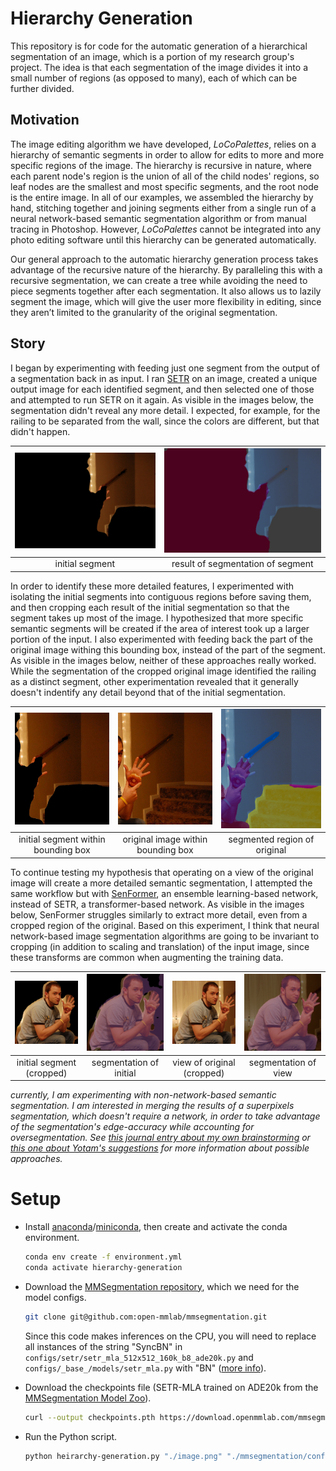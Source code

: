 # Hierarchy Generation

This repository is for code for the automatic generation of a hierarchical segmentation of an image, which is a portion of my research group's project. The idea is that each segmentation of the image divides it into a small number of regions (as opposed to many), each of which can be further divided.

## Motivation

The image editing algorithm we have developed, _LoCoPalettes_, relies on a hierarchy of semantic segments in order to allow for edits to more and more specific regions of the image. The hierarchy is recursive in nature, where each parent node's region is the union of all of the child nodes' regions, so leaf nodes are the smallest and most specific segments, and the root node is the entire image. In all of our examples, we assembled the hierarchy by hand, stitching together and joining segments either from a single run of a neural network-based semantic segmentation algorithm or from manual tracing in Photoshop. However, _LoCoPalettes_ cannot be integrated into any photo editing software until this hierarchy can be generated automatically.

Our general approach to the automatic hierarchy generation process takes advantage of the recursive nature of the hierarchy. By paralleling this with a recursive segmentation, we can create a tree while avoiding the need to piece segments together after each segmentation. It also allows us to lazily segment the image, which will give the user more flexibility in editing, since they aren’t limited to the granularity of the original segmentation.

## Story

I began by experimenting with feeding just one segment from the output of a segmentation back in as input. I ran [SETR](https://github.com/open-mmlab/mmsegmentation/blob/master/configs/setr/README.md) on an image, created a unique output image for each identified segment, and then selected one of those and attempted to run SETR on it again. As visible in the images below, the segmentation didn't reveal any more detail. I expected, for example, for the railing to be separated from the wall, since the colors are different, but that didn't happen.

| ![](images/uncropped-initial.png) | ![](images/uncropped-segment.png) |
| :-------------------------------: | :-------------------------------: |
|          initial segment          | result of segmentation of segment |

In order to identify these more detailed features, I experimented with isolating the initial segments into contiguous regions before saving them, and then cropping each result of the initial segmentation so that the segment takes up most of the image. I hypothesized that more specific semantic segments will be created if the area of interest took up a larger portion of the input. I also experimented with feeding back the part of the original image withing this bounding box, instead of the part of the segment. As visible in the images below, neither of these approaches really worked. While the segmentation of the cropped original image identified the railing as a distinct segment, other experimentation revealed that it generally doesn't indentify any detail beyond that of the initial segmentation.

| ![](images/setr-crop-initial.jpeg)  |   ![](images/setr-crop-view.png)   | ![](images/setr-crop-original.png) |
| :---------------------------------: | :--------------------------------: | :--------------------------------: |
| initial segment within bounding box | original image within bounding box |    segmented region of original    |

To continue testing my hypothesis that operating on a view of the original image will create a more detailed semantic segmentation, I attempted the same workflow but with [SenFormer](https://github.com/WalBouss/SenFormer), an ensemble learning-based network, instead of SETR, a transformer-based network. As visible in the images below, SenFormer struggles similarly to extract more detail, even from a cropped region of the original. Based on this experiment, I think that neural network-based image segmentation algorithms are going to be invariant to cropping (in addition to scaling and translation) of the input image, since these transforms are common when augmenting the training data.

| ![](images/senformer-segment.png) | ![](images/senformer-black.png) | ![](images/senformer-view.png) | ![](images/senformer-result.png) |
| :-------------------------------: | :-----------------------------: | :----------------------------: | :------------------------------: |
|     initial segment (cropped)     |     segmentation of initial     |   view of original (cropped)   |       segmentation of view       |

_currently, I am experimenting with non-network-based semantic segmentation. I am interested in merging the results of a superpixels segmentation, which doesn't require a network, in order to take advantage of the segmentation's edge-accuracy while accounting for oversegmentation. See [this journal entry about my own brainstorming](https://iron-salesman-ddf.notion.site/Think-about-Superpixels-approach-21ddce7bfbb5412e8c28ba8cf17b7349) or [this one about Yotam's suggestions](https://iron-salesman-ddf.notion.site/Think-about-Yotam-s-suggestion-096567b30d9f48b19b650bc91789e1f1) for more information about possible approaches._

# Setup

- Install [anaconda](https://www.anaconda.com/products/individual)/[miniconda](https://docs.conda.io/en/latest/miniconda.html), then create and activate the conda environment.

  ```bash
  conda env create -f environment.yml
  conda activate hierarchy-generation
  ```

- Download the [MMSegmentation repository](https://github.com/open-mmlab/mmsegmentation), which we need for the model configs.

  ```bash
  git clone git@github.com:open-mmlab/mmsegmentation.git
  ```

  Since this code makes inferences on the CPU, you will need to replace all instances of the string "SyncBN" in `configs/setr/setr_mla_512x512_160k_b8_ade20k.py` and `configs/_base_/models/setr_mla.py` with "BN" ([more info](https://github.com/open-mmlab/mmsegmentation/issues/292)).

- Download the checkpoints file (SETR-MLA trained on ADE20k from the [MMSegmentation Model Zoo](https://github.com/open-mmlab/mmsegmentation/blob/master/configs/setr/README.md)).

  ```bash
  curl --output checkpoints.pth https://download.openmmlab.com/mmsegmentation/v0.5/setr/setr_mla_512x512_160k_b8_ade20k/setr_mla_512x512_160k_b8_ade20k_20210619_191118-c6d21df0.pth
  ```

- Run the Python script.
  ```bash
  python heirarchy-generation.py "./image.png" "./mmsegmentation/configs/setr/setr_mla_512x512_160k_b8_ade20k.py" "./checkpoints.pth"
  ```
